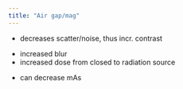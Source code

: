 ```yaml
---
title: "Air gap/mag"
---
```

+ decreases scatter/noise, thus incr. contrast
- increased blur
- increased dose from closed to radiation source
+ can decrease mAs


